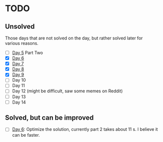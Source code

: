# TODO

## Unsolved

Those days that are not solved on the day, but rather solved later for various reasons.

- [ ] [Day 5](2023/Day05.ipynb) Part Two
- [x] [Day 6](2023/Day06.ipynb)
- [x] [Day 7](2023/Day07.ipynb)
- [x] [Day 8](2023/Day08.ipynb)
- [x] [Day 9](2023/Day09.ipynb)
- [ ] Day 10
- [ ] Day 11
- [ ] Day 12 (might be difficult, saw some memes on Reddit)  
- [ ] Day 13
- [ ] Day 14

## Solved, but can be improved
- [ ] [Day 6](2023/Day06.ipynb): Optimize the solution, currently part 2 takes about 11 s. I believe it can be faster.


